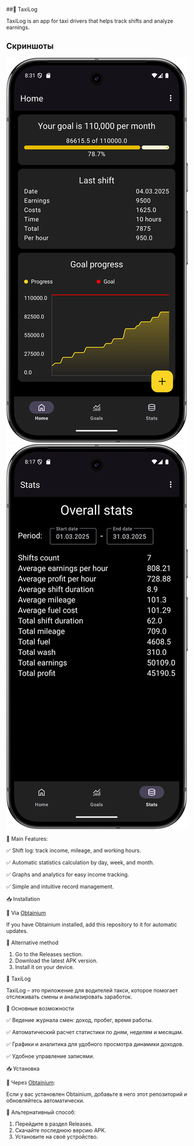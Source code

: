 ##🚖 TaxiLog

TaxiLog is an app for taxi drivers that helps track shifts and analyze earnings.

## Скриншоты


![Главный экран](screenshots/home_screen.png) ![Статистика](screenshots/stats_screen.png)



📌 Main Features:

✅ Shift log: track income, mileage, and working hours.

✅ Automatic statistics calculation by day, week, and month.

✅ Graphs and analytics for easy income tracking.

✅ Simple and intuitive record management.

📥 Installation

🔹 Via [Obtainium](
https://github.com/ImranR98/Obtainium)

If you have Obtainium installed, add this repository to it for automatic updates.

🔹 Alternative method

1. Go to the Releases section.
2. Download the latest APK version.
3. Install it on your device.


🚖 TaxiLog

TaxiLog – это приложение для водителей такси, которое помогает отслеживать смены и анализировать заработок.

📌 Основные возможности

✅ Ведение журнала смен: доход, пробег, время работы.

✅ Автоматический расчет статистики по дням, неделям и месяцам.

✅ Графики и аналитика для удобного просмотра динамики доходов.

✅ Удобное управление записями.

📥 Установка

🔹 Через [Obtainium](https://github.com/ImranR98/Obtainium):

Если у вас установлен Obtainium, добавьте в него этот репозиторий и обновляйтесь автоматически.

🔹 Альтернативный способ:

1. Перейдите в раздел Releases.
2. Скачайте последнюю версию APK.
3. Установите на своё устройство.
